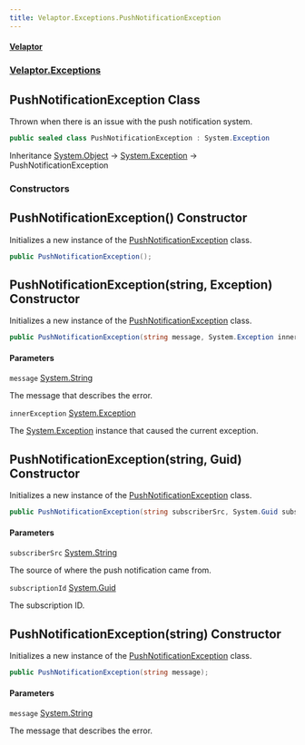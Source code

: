 ```yaml
---
title: Velaptor.Exceptions.PushNotificationException
---
```


#### [Velaptor](Namespaces.md 'Velaptor Namespaces')
### [Velaptor.Exceptions](Velaptor.Exceptions.md 'Velaptor.Exceptions')

## PushNotificationException Class

Thrown when there is an issue with the push notification system.

```csharp
public sealed class PushNotificationException : System.Exception
```

Inheritance [System.Object](https://docs.microsoft.com/en-us/dotnet/api/System.Object 'System.Object') → [System.Exception](https://docs.microsoft.com/en-us/dotnet/api/System.Exception 'System.Exception') → PushNotificationException
### Constructors

<a name='Velaptor.Exceptions.PushNotificationException.PushNotificationException()'></a>

## PushNotificationException() Constructor

Initializes a new instance of the [PushNotificationException](Velaptor.Exceptions.PushNotificationException.md 'Velaptor.Exceptions.PushNotificationException') class.

```csharp
public PushNotificationException();
```

<a name='Velaptor.Exceptions.PushNotificationException.PushNotificationException(string,System.Exception)'></a>

## PushNotificationException(string, Exception) Constructor

Initializes a new instance of the [PushNotificationException](Velaptor.Exceptions.PushNotificationException.md 'Velaptor.Exceptions.PushNotificationException') class.

```csharp
public PushNotificationException(string message, System.Exception innerException);
```
#### Parameters

<a name='Velaptor.Exceptions.PushNotificationException.PushNotificationException(string,System.Exception).message'></a>

`message` [System.String](https://docs.microsoft.com/en-us/dotnet/api/System.String 'System.String')

The message that describes the error.

<a name='Velaptor.Exceptions.PushNotificationException.PushNotificationException(string,System.Exception).innerException'></a>

`innerException` [System.Exception](https://docs.microsoft.com/en-us/dotnet/api/System.Exception 'System.Exception')

The [System.Exception](https://docs.microsoft.com/en-us/dotnet/api/System.Exception 'System.Exception') instance that caused the current exception.

<a name='Velaptor.Exceptions.PushNotificationException.PushNotificationException(string,System.Guid)'></a>

## PushNotificationException(string, Guid) Constructor

Initializes a new instance of the [PushNotificationException](Velaptor.Exceptions.PushNotificationException.md 'Velaptor.Exceptions.PushNotificationException') class.

```csharp
public PushNotificationException(string subscriberSrc, System.Guid subscriptionId);
```
#### Parameters

<a name='Velaptor.Exceptions.PushNotificationException.PushNotificationException(string,System.Guid).subscriberSrc'></a>

`subscriberSrc` [System.String](https://docs.microsoft.com/en-us/dotnet/api/System.String 'System.String')

The source of where the push notification came from.

<a name='Velaptor.Exceptions.PushNotificationException.PushNotificationException(string,System.Guid).subscriptionId'></a>

`subscriptionId` [System.Guid](https://docs.microsoft.com/en-us/dotnet/api/System.Guid 'System.Guid')

The subscription ID.

<a name='Velaptor.Exceptions.PushNotificationException.PushNotificationException(string)'></a>

## PushNotificationException(string) Constructor

Initializes a new instance of the [PushNotificationException](Velaptor.Exceptions.PushNotificationException.md 'Velaptor.Exceptions.PushNotificationException') class.

```csharp
public PushNotificationException(string message);
```
#### Parameters

<a name='Velaptor.Exceptions.PushNotificationException.PushNotificationException(string).message'></a>

`message` [System.String](https://docs.microsoft.com/en-us/dotnet/api/System.String 'System.String')

The message that describes the error.